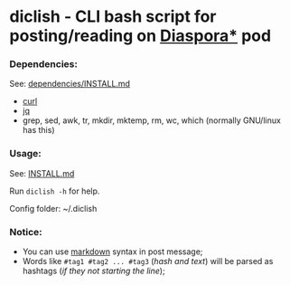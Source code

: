# diclish - CLI bash script for posting/reading on [Diaspora*][diaspora] pod

### Dependencies:

See: [dependencies/INSTALL.md](dependencies/INSTALL.md)

* [curl](https://curl.haxx.se/)
* [jq](https://stedolan.github.io/jq/)
* grep, sed, awk, tr, mkdir, mktemp, rm, wc, which (normally GNU/linux has this)

### Usage:

See: [INSTALL.md](INSTALL.md)

Run `diclish -h` for help.

Config folder: ~/.diclish

### Notice:

* You can use [markdown][mdown] syntax in post message;
* Words like `#tag1 #tag2 ... #tag3` (*hash and text*) will be parsed as hashtags (*if they not starting the line*);

[diaspora]: http://diasporafoundation.org
[mdown]: http://daringfireball.net/projects/markdown/syntax